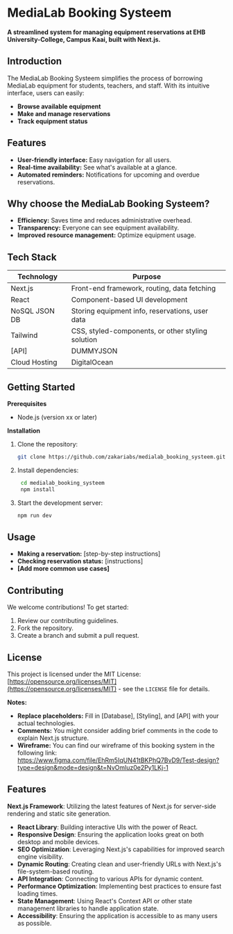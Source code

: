 

# MediaLab Booking Systeem 

**A streamlined system for managing equipment reservations at EHB University-College, Campus Kaai, built with Next.js.**

## Introduction

The MediaLab Booking Systeem simplifies the process of borrowing MediaLab equipment for students, teachers, and staff. With its intuitive interface, users can easily:

* **Browse available equipment**
* **Make and manage reservations** 
* **Track equipment status**

## Features

* **User-friendly interface:** Easy navigation for all users.
* **Real-time availability:** See what's available at a glance.
* **Automated reminders:** Notifications for upcoming and overdue reservations.

## Why choose the MediaLab Booking Systeem?

* **Efficiency:** Saves time and reduces administrative overhead.
* **Transparency:**  Everyone can see equipment availability.
* **Improved resource management:** Optimize equipment usage. 


## Tech Stack

| Technology     | Purpose                                           |
| -------------- | ------------------------------------------------- |
| Next.js        | Front-end framework, routing, data fetching       |
| React          | Component-based UI development                    |
| NoSQL JSON DB  | Storing equipment info, reservations, user data   | 
| Tailwind       | CSS, styled-components, or other styling solution |
| [API]          | DUMMYJSON                                         |
| Cloud Hosting  | DigitalOcean                                      |       |

## Getting Started

**Prerequisites**

* Node.js (version xx or later)

**Installation**

1. Clone the repository:
   ```bash
   git clone https://github.com/zakariabs/medialab_booking_systeem.git
   ```
2. Install dependencies:
   ```bash
    cd medialab_booking_systeem
    npm install 
    ``` 
3. Start the development server:
   ```bash
   npm run dev
   ```

## Usage

* **Making a reservation:**  [step-by-step instructions]
* **Checking reservation status:**  [instructions] 
* **[Add more common use cases]**

## Contributing

We welcome contributions! To get started:

1. Review our contributing guidelines. 
2. Fork the repository. 
3. Create a branch and submit a pull request.

## License 

This project is licensed under the MIT License: [https://opensource.org/licenses/MIT](https://opensource.org/licenses/MIT) - see the `LICENSE` file for details.

**Notes:**

* **Replace placeholders:** Fill in [Database], [Styling], and [API] with your actual technologies.
* **Comments:** You might consider adding brief comments in the code to explain Next.js structure.
* **Wireframe:** You can find our wireframe of this booking system in the following link: https://www.figma.com/file/EhRm5IqUN41tBKPhQ7BvD9/Test-design?type=design&mode=design&t=NvOmluz0e2Py1LKj-1


## Features
**Next.js Framework**: Utilizing the latest features of Next.js for server-side rendering and static site generation.
- **React Library**: Building interactive UIs with the power of React.
- **Responsive Design**: Ensuring the application looks great on both desktop and mobile devices.
- **SEO Optimization**: Leveraging Next.js's capabilities for improved search engine visibility.
- **Dynamic Routing**: Creating clean and user-friendly URLs with Next.js's file-system-based routing.
- **API Integration**: Connecting to various APIs for dynamic content.
- **Performance Optimization**: Implementing best practices to ensure fast loading times.
- **State Management**: Using React's Context API or other state management libraries to handle application state.
- **Accessibility**: Ensuring the application is accessible to as many users as possible.
